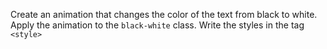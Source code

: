 Create an animation that changes the color of the text from black to white. Apply the animation to the `black-white` class. Write the styles in the tag `<style>`
